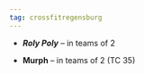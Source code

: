 ```yaml
---
tag: crossfitregensburg
---
```


- **_Roly Poly_** – in teams of 2

- **Murph** – in teams of 2 (TC 35)
